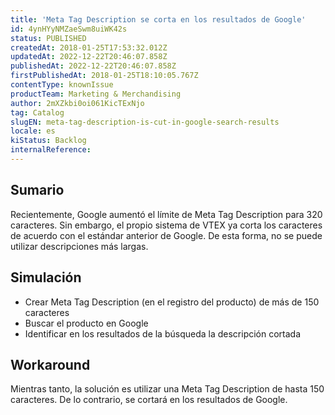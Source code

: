 ```yaml
---
title: 'Meta Tag Description se corta en los resultados de Google'
id: 4ynHYyNMZaeSwm8uiWK42s
status: PUBLISHED
createdAt: 2018-01-25T17:53:32.012Z
updatedAt: 2022-12-22T20:46:07.858Z
publishedAt: 2022-12-22T20:46:07.858Z
firstPublishedAt: 2018-01-25T18:10:05.767Z
contentType: knownIssue
productTeam: Marketing & Merchandising
author: 2mXZkbi0oi061KicTExNjo
tag: Catalog
slugEN: meta-tag-description-is-cut-in-google-search-results
locale: es
kiStatus: Backlog
internalReference: 
---
```


## Sumario

Recientemente, Google aumentó el límite de Meta Tag Description para 320 caracteres. Sin embargo, el propio sistema de VTEX ya corta los caracteres de acuerdo con el estándar anterior de Google. De esta forma, no se puede utilizar descripciones más largas.


## Simulación

- Crear Meta Tag Description (en el registro del producto) de más de 150 caracteres
- Buscar el producto en Google
- Identificar en los resultados de la búsqueda la descripción cortada


## Workaround

Mientras tanto, la solución es utilizar una Meta Tag Description de hasta 150 caracteres. De lo contrario, se cortará en los resultados de Google.



